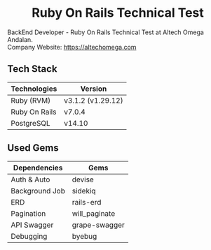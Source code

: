<h1 align="center"><b>Ruby On Rails Technical Test</b></h1>

BackEnd Developer - Ruby On Rails Technical Test at Altech Omega Andalan.\
Company Website: https://altechomega.com

## Tech Stack

| Technologies       | Version           |
| ------------------ | ----------------- |
| Ruby (RVM)         | v3.1.2 (v1.29.12) |
| Ruby On Rails      | v7.0.4            |
| PostgreSQL         | v14.10            |

## Used Gems

| Dependencies   | Gems          |
| -------------- | ------------- |
| Auth & Auto    | devise        |
| Background Job | sidekiq       |
| ERD            | rails-erd     |
| Pagination     | will_paginate |
| API Swagger    | grape-swagger |
| Debugging      | byebug        |

